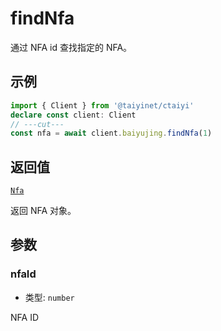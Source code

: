 # findNfa

通过 NFA id 查找指定的 NFA。

## 示例

```ts twoslash
import { Client } from '@taiyinet/ctaiyi'
declare const client: Client
// ---cut---
const nfa = await client.baiyujing.findNfa(1)
```

## 返回值

[`Nfa`](/guide/types#nfa)

返回 NFA 对象。

## 参数

### nfaId

- 类型: `number`

NFA ID
